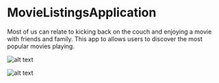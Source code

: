 # MovieListingsApplication
Most of us can relate to kicking back on the couch and enjoying a movie with friends and family. This app to allows users to discover the most popular movies playing.

![alt text](https://github.com/AlienBob93/MovieListingsApplication/master/blob/master/screenshot_mainActivity_smudged.png)

![alt text](https://github.com/AlienBob93/MovieListingsApplication/master/blob/master/screenshot_detailsActivity_smudged.png)
